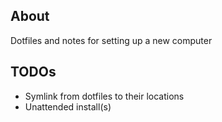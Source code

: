 ## About
Dotfiles and notes for setting up a new computer

## TODOs
- Symlink from dotfiles to their locations
- Unattended install(s)